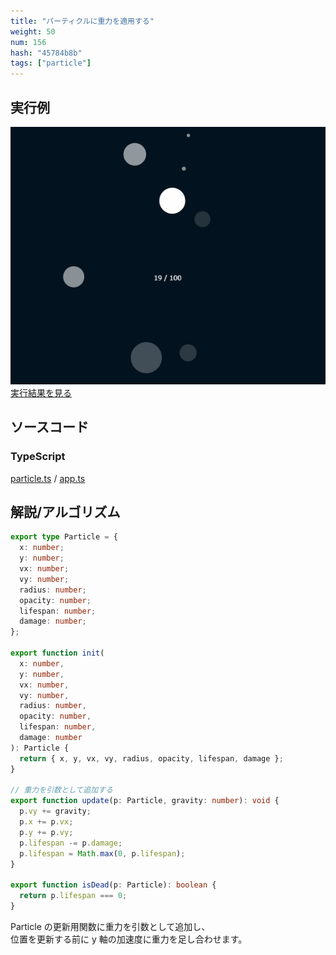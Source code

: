 ```yaml
---
title: "パーティクルに重力を適用する"
weight: 50
num: 156
hash: "45784b8b"
tags: ["particle"]
---
```


## 実行例

![](./static/images/45784b8b/0.png)
[実行結果を見る](./static/play/45784b8b/index.html)

## ソースコード

### TypeScript

[particle.ts](./static/code/45784b8b/particle.ts) / [app.ts](./static/code/45784b8b/app.ts)

## 解説/アルゴリズム

```typescript
export type Particle = {
  x: number;
  y: number;
  vx: number;
  vy: number;
  radius: number;
  opacity: number;
  lifespan: number;
  damage: number;
};

export function init(
  x: number,
  y: number,
  vx: number,
  vy: number,
  radius: number,
  opacity: number,
  lifespan: number,
  damage: number
): Particle {
  return { x, y, vx, vy, radius, opacity, lifespan, damage };
}

// 重力を引数として追加する
export function update(p: Particle, gravity: number): void {
  p.vy += gravity;
  p.x += p.vx;
  p.y += p.vy;
  p.lifespan -= p.damage;
  p.lifespan = Math.max(0, p.lifespan);
}

export function isDead(p: Particle): boolean {
  return p.lifespan === 0;
}
```

Particle の更新用関数に重力を引数として追加し、  
位置を更新する前に y 軸の加速度に重力を足し合わせます。
